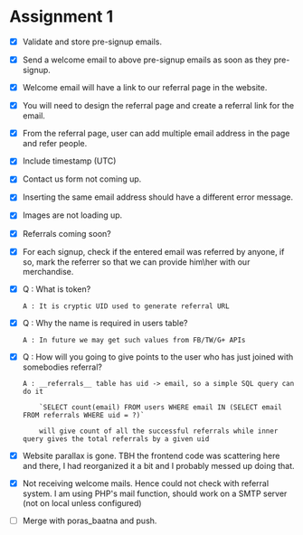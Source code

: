 Assignment 1
============
- [x] Validate and store pre-signup emails.
- [x] Send a welcome email to above pre-signup emails as soon as they pre-signup.
- [x] Welcome email will have a link to our referral page in the website.
- [x] You will need to design the referral page and create a referral link for the email.
- [x] From the referral page, user can add multiple email address in the page and refer people. 
- [x] Include timestamp (UTC)
- [x] Contact us form not coming up.
- [x] Inserting the same email address should have a different error message.
- [x] Images are not loading up.
- [x] Referrals coming soon?
- [x] For each signup, check if the entered email was referred by anyone, if so, mark the referrer so that we can provide him\her with our merchandise.
- [x] Q : What is token?

      A : It is cryptic UID used to generate referral URL
- [x] Q : Why the name is required in users table? 

      A : In future we may get such values from FB/TW/G+ APIs
- [x] Q : How will you going to give points to the user who has just joined with somebodies referral? 

      A : __referrals__ table has uid -> email, so a simple SQL query can do it

          `SELECT count(email) FROM users WHERE email IN (SELECT email FROM referrals WHERE uid = ?)`

          will give count of all the successful referrals while inner query gives the total referrals by a given uid
- [x] Website parallax is gone. TBH the frontend code was scattering here and there, I had reorganized it a bit and I probably messed up doing that.
- [x] Not receiving welcome mails. Hence could not check with referral system. I am using PHP's mail function, should work on a SMTP server (not on local unless configured)
- [ ] Merge with poras_baatna and push.
